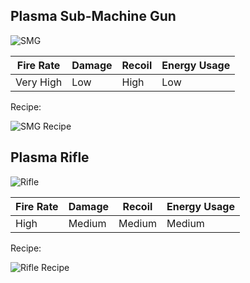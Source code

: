 ## Plasma Sub-Machine Gun
![SMG](https://i.imgur.com/Oi0b2fg.png?1)

| Fire Rate | Damage | Recoil | Energy Usage |
|-----------|--------|--------|--------------|
| Very High | Low | High | Low |

Recipe:

![SMG Recipe](https://i.imgur.com/fd6oBlP.png)

## Plasma Rifle
![Rifle](https://i.imgur.com/pxiYT0O.png?1)

| Fire Rate | Damage | Recoil | Energy Usage |
|-----------|--------|--------|--------------|
| High | Medium | Medium | Medium |

Recipe:

![Rifle Recipe](https://i.imgur.com/TEvyJkh.png?1)